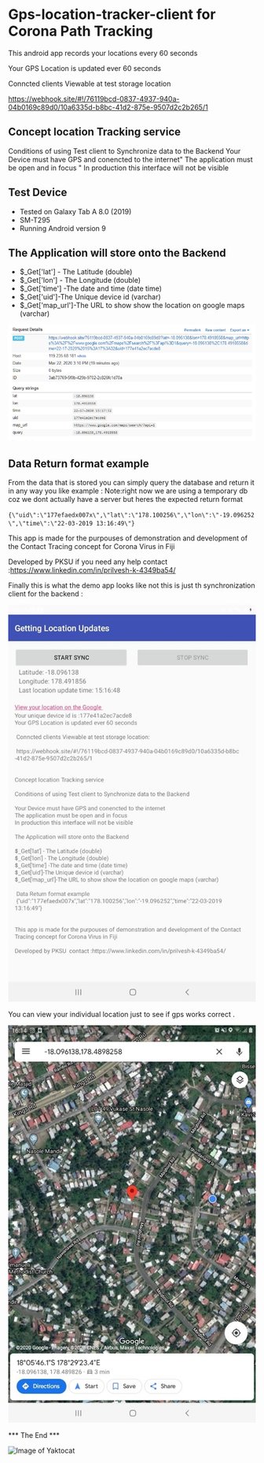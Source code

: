# Gps-location-tracker-client for Corona Path Tracking

This android app records your locations every 60 seconds


Your GPS Location is updated ever 60 seconds

Conncted clients Viewable at test storage location

 https://webhook.site/#!/76119bcd-0837-4937-940a-04b0169c89d0/10a6335d-b8bc-41d2-875e-9507d2c2b265/1
 
## Concept location Tracking service
Conditions of using Test client to Synchronize data to the Backend 
Your Device must have GPS and conencted to the internet"
The application must be open and in focus "
In production this interface will not be visible


## Test Device 
* Tested on Galaxy Tab A 8.0 (2019)
* SM-T295
* Running Android version 9


## The Application will store onto the Backend

- $_Get['lat'] - The Latitude (double)
- $_Get['lon'] - The Longitude (double)
- $_Get['time'] -The date and time (date time) 
- $_Get['uid']-The Unique device id (varchar)
- $_Get['map_url']-The URL to show show the location on google maps (varchar)



![db storage](https://raw.githubusercontent.com/prilcool/Gps-location-tracker-client/master/post_image.PNG)




## Data Return format example
From the data that is stored you can simply query the database and return it in any way you like example :
Note:right now we are using a temporary db coz we dont actually have a server but heres the expected return format

`{\"uid\":\"177efaedx007x\",\"lat\":\"178.100256\",\"lon\":\"-19.096252\",\"time\":\"22-03-2019 13:16:49\"}`




This app is made for the purpouses of demonstration and development of the Contact Tracing concept for Corona Virus in Fiji

Developed by PKSU  if you need any help contact :https://www.linkedin.com/in/prilvesh-k-4349ba54/





Finally this is what the demo app looks like not this is just th synchronization client for the backend  :

![actual client](https://raw.githubusercontent.com/prilcool/Gps-location-tracker-client/master/GPS_Client.jpg)






You can view your individual  location just to see if gps works correct .

![actual client](https://raw.githubusercontent.com/prilcool/Gps-location-tracker-client/master/on_gmap.jpg)







*** The End ***

![Image of Yaktocat](https://octodex.github.com/images/privateinvestocat.jpg)

